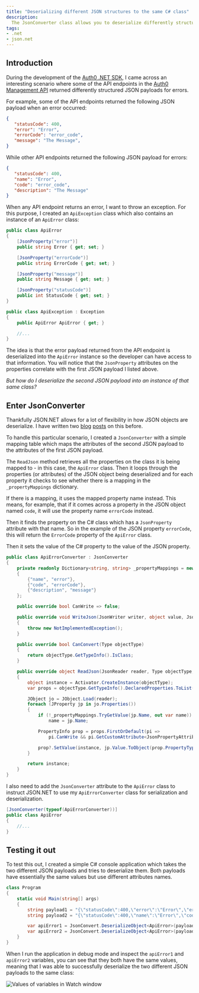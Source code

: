 ```yaml
---
title: "Deserializing different JSON structures to the same C# class"
description:
  The JsonConverter class allows you to deserialize differently structured JSON objects to the same C# class.
tags:
- .net
- json.net
---
```


## Introduction

During the development of the [Auth0 .NET SDK](https://github.com/auth0/auth0.net), I came across an interesting scenario where some of the API endpoints in the [Auth0 Management API](https://auth0.com/docs/api/management/v2) returned differently structured JSON payloads for errors.

For example, some of the API endpoints returned the following JSON payload when an error occurred:

```json
{
   "statusCode": 400,
   "error": "Error",
   "errorCode": "error_code",
   "message": "The Message",
}
```

While other API endpoints returned the following JSON payload for errors:

```json
{
   "statusCode": 400,
   "name": "Error",
   "code": "error_code",
   "description": "The Message"
}
```

When any API endpoint returns an error, I want to throw an exception. For this purpose, I created an `ApiException` class which also contains an instance of an `ApiError` class:

```csharp
public class ApiError
{
    [JsonProperty("error")]
    public string Error { get; set; }

    [JsonProperty("errorCode")]
    public string ErrorCode { get; set; }

    [JsonProperty("message")]
    public string Message { get; set; }

    [JsonProperty("statusCode")]
    public int StatusCode { get; set; }
}

public class ApiException : Exception
{
    public ApiError ApiError { get; }

    //...
}
```

The idea is that the error payload returned from the API endpoint is deserialized into the `ApiError` instance so the developer can have access to that information. You will notice that the `JsonProperty` attributes on the properties correlate with the first JSON payload I listed above.

_But how do I deserialize the second JSON payload into an instance of that same class?_

## Enter JsonConverter

Thankfully JSON.NET allows for a lot of flexibility in how JSON objects are deserialize. I have written two [blog](/blog/custom-converters-in-json-net-case-study-1/) [posts](/blog/using-jsonextensiondata-with-jsonnet/) on this before.

To handle this particular scenario, I created a `JsonConverter` with a simple mapping table which maps the attributes of the second JSON payload to the attributes of the first JSON payload.

The `ReadJson` method retrieves all the properties on the class it is being mapped to - in this case, the `ApiError` class. Then it loops through the properties (or attributes) of the JSON object being deserialized and for each property it checks to see whether there is a mapping in the `_propertyMappings` dictionary.

If there is a mapping, it uses the mapped property name instead. This means, for example, that if it comes across a property in the JSON object named `code`, it will use the property name `errorCode` instead.

Then it finds the property on the C# class which has a `JsonProperty` attribute with that name. So in the example of the JSON property `errorCode`, this will return the `ErrorCode` property of the `ApiError` class.

Then it sets the value of the C# property to the value of the JSON property.

```csharp
public class ApiErrorConverter : JsonConverter
{
    private readonly Dictionary<string, string> _propertyMappings = new Dictionary<string, string>
    {
        {"name", "error"},
        {"code", "errorCode"},
        {"description", "message"}
    };

    public override bool CanWrite => false;

    public override void WriteJson(JsonWriter writer, object value, JsonSerializer serializer)
    {
        throw new NotImplementedException();
    }

    public override bool CanConvert(Type objectType)
    {
        return objectType.GetTypeInfo().IsClass;
    }

    public override object ReadJson(JsonReader reader, Type objectType, object existingValue, JsonSerializer serializer)
    {
        object instance = Activator.CreateInstance(objectType);
        var props = objectType.GetTypeInfo().DeclaredProperties.ToList();

        JObject jo = JObject.Load(reader);
        foreach (JProperty jp in jo.Properties())
        {
            if (!_propertyMappings.TryGetValue(jp.Name, out var name))
                name = jp.Name;

            PropertyInfo prop = props.FirstOrDefault(pi =>
                pi.CanWrite && pi.GetCustomAttribute<JsonPropertyAttribute>().PropertyName == name);

            prop?.SetValue(instance, jp.Value.ToObject(prop.PropertyType, serializer));
        }

        return instance;
    }
}
```

I also need to add the `JsonConverter` attribute to the `ApiError` class to instruct JSON.NET to use my `ApiErrorConverter` class for serialization and deserialization.

```csharp
[JsonConverter(typeof(ApiErrorConverter))]
public class ApiError
{
    //...
}
```

## Testing it out

To test this out, I created a simple C# console application which takes the two different JSON payloads and tries to deserialize them. Both payloads have essentially the same values but use different attributes names.

```csharp
class Program
{
    static void Main(string[] args)
    {
        string payload1 = "{\"statusCode\":400,\"error\":\"Error\",\"errorCode\":\"error_code\",\"message\":\"The Message\"}";
        string payload2 = "{\"statusCode\":400,\"name\":\"Error\",\"code\":\"error_code\",\"description\":\"The Message\"}";

        var apiError1 = JsonConvert.DeserializeObject<ApiError>(payload1);
        var apiError2 = JsonConvert.DeserializeObject<ApiError>(payload2);
    }
}
```

When I run the application in debug mode and inspect the `apiError1` and `apiError2` variables, you can see that they both have the same values, meaning that I was able to successfully deserialize the two different JSON payloads to the same class:

![Values of variables in Watch window](/images/blog/2018-06-27-deserialize-different-json-object-same-class/watch.png)